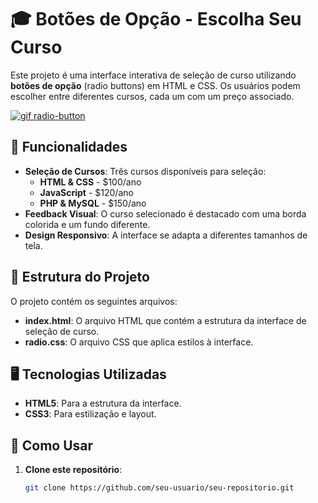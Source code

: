 # 🎓 Botões de Opção - Escolha Seu Curso

Este projeto é uma interface interativa de seleção de curso utilizando **botões de opção** (radio buttons) em HTML e CSS. Os usuários podem escolher entre diferentes cursos, cada um com um preço associado.

[![gif radio-button](https://imgur.com/qSIxf3c.gif)](https://gui-macedo-7.github.io/radio-button/)


## 🔧 Funcionalidades

- **Seleção de Cursos**: Três cursos disponíveis para seleção:
  - **HTML & CSS** - $100/ano
  - **JavaScript** - $120/ano
  - **PHP & MySQL** - $150/ano
- **Feedback Visual**: O curso selecionado é destacado com uma borda colorida e um fundo diferente.
- **Design Responsivo**: A interface se adapta a diferentes tamanhos de tela.

## 📂 Estrutura do Projeto

O projeto contém os seguintes arquivos:

- **index.html**: O arquivo HTML que contém a estrutura da interface de seleção de curso.
- **radio.css**: O arquivo CSS que aplica estilos à interface.

## 🖥 Tecnologias Utilizadas

- **HTML5**: Para a estrutura da interface.
- **CSS3**: Para estilização e layout.

## 🚀 Como Usar

1. **Clone este repositório**:
   ```bash
   git clone https://github.com/seu-usuario/seu-repositorio.git
